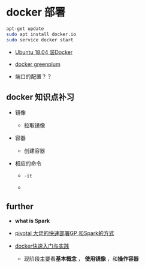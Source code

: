 # docker 部署

```bash
apt-get update
sudo apt install docker.io
sudo service docker start
```

- [Ubuntu 18.04 装Docker](https://blog.csdn.net/u010889616/article/details/80170767)
- [docker greenplum](https://my.oschina.net/u/876354/blog/1606419)

- 端口的配置？？



## docker 知识点补习

- 镜像

  - 拉取镜像

- 容器

  - 创建容器

- 相应的命令

  - ```bash
    -it 
    ```

  - 



## further

- **what is Spark**

- [pivotal 大佬的快速部署GP 和Spark的方式](https://github.com/kongyew)

- [docker快速入门与实践](https://yeasy.gitbooks.io/docker_practice/container/import_export.html)
  - 现阶段主要看**基本概念** ， **使用镜像** ，和**操作容器**

